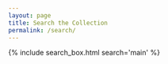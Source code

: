 ```yaml
---
layout: page
title: Search the Collection
permalink: /search/
---
```


{% include search_box.html search='main' %}


